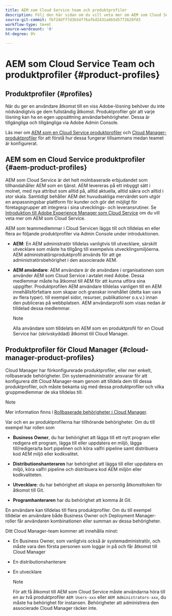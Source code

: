 ```yaml
---
title: AEM som Cloud Service team och produktprofiler
description: Följ den här sidan om du vill veta mer om AEM som Cloud Service Team och produktprofiler.
source-git-commit: fbf2ddff7d3b54f76afbd2431a6b5d5772620fd3
workflow-type: tm+mt
source-wordcount: '0'
ht-degree: 0%

---
```



# AEM som Cloud Service Team och produktprofiler {#product-profiles}

## Produktprofiler {#profiles}

När du ger en användare åtkomst till en viss Adobe-lösning behöver du inte nödvändigtvis ge dem fullständig åtkomst. Produktprofiler gör att varje lösning kan ha en egen uppsättning användarbehörigheter. Dessa är tillgängliga och tillgängliga via Adobe Admin Console.

Läs mer om [AEM som en Cloud Service produktprofiler](#aem-product-profiles) och [Cloud Manager-produktprofiler](#cloud-manager-product-profiles) för att förstå hur dessa fungerar tillsammans medan teamet är konfigurerat.

## AEM som en Cloud Service produktprofiler {#aem-product-profiles}

AEM som Cloud Service är det helt molnbaserade erbjudandet som tillhandahåller AEM som en tjänst. AEM levereras på ett inbyggt sätt i molnet, med nya attribut som alltid på, alltid aktuella, alltid säkra och alltid i stor skala. Samtidigt behåller AEM det huvudsakliga mervärdet som utgör en anpassningsbar plattform för kunder och gör det möjligt för företagsgrupper att integrera i sina utvecklings- och leveransrutiner. Se [Introduktion till Adobe Experience Manager som Cloud Service](https://experienceleague.adobe.com/docs/experience-manager-cloud-service/overview/introduction.html?lang=en) om du vill veta mer om AEM som Cloud Service.

AEM som teammedlemmar i Cloud Servicen läggs till och tilldelas en eller flera av följande produktprofiler via Admin Console under introduktionen.

* **AEM**: En AEM administratör tilldelas vanligtvis till utvecklare, särskilt utvecklare som måste ha tillgång till exempelvis utvecklingsmiljöerna. AEM administratörsproduktprofil används för att ge administratörsbehörighet i den associerade AEM.

* **AEM användare**: AEM användare är de användare i organisationen som använder AEM som Cloud Service i avtalet med Adobe. Dessa medlemmar måste ha åtkomst till AEM för att kunna utföra sina uppgifter. Produktprofilen AEM användare tilldelas vanligen till en AEM innehållsförfattare som skapar och granskar innehållet (detta kan vara av flera typer). till exempel sidor, resurser, publikationer o.s.v.) innan den publiceras på webbplatsen. AEM användarprofil som visas nedan är tilldelad dessa medlemmar.

   >[!NOTE]
   >Alla användare som tilldelats en AEM som en produktprofil för en Cloud Service har (skrivskyddad) åtkomst till Cloud Manager.

## Produktprofiler för Cloud Manager {#cloud-manager-product-profiles}

Cloud Manager har förkonfigurerade produktprofiler, eller mer enkelt, rollbaserade behörigheter. Din systemadministratör ansvarar för att konfigurera ditt Cloud Manager-team genom att tilldela dem till dessa produktprofiler, och måste bekanta sig med dessa produktprofiler och vilka gruppmedlemmar de ska tilldelas till.
>[!NOTE]
>Mer information finns i [Rollbaserade behörigheter i Cloud Manager](/help/onboarding/what-is-required/user-roles-permissions.md).

Var och en av produktprofilerna har tillhörande behörigheter. Om du till exempel har rollen som

* **Business Owner**, du har behörighet att lägga till ett nytt program eller redigera ett program, lägga till eller uppdatera en miljö, lägga till/redigera/ta bort pipelinen och köra valfri pipeline samt distribuera kod AEM miljö eller kodkvalitet.

* **Distributionshanteraren** har behörighet att lägga till eller uppdatera en miljö, köra valfri pipeline och distribuera kod AEM miljön eller kodkvaliteten.

* **Utvecklare**: du har behörighet att skapa en personlig åtkomsttoken för åtkomst till Git.

* **Programhanteraren** har du behörighet att komma åt Git.

En användare kan tilldelas till flera produktprofiler. Om du till exempel tilldelar en användare både Business Owner och Deployment Manager-roller får användaren kombinationen eller summan av dessa behörigheter.

Ditt Cloud Manager-team kommer att innehålla minst:

* En Business Owner, som vanligtvis också är systemadministratör, och måste vara den första personen som loggar in på och får åtkomst till Cloud Manager
* En distributionshanterare
* En utvecklare

   >[!NOTE]
   >För att få åtkomst till AEM som Cloud Service måste användarna höra till en av två produktprofiler `AEM Users-xxx` eller `AEM Administrators-xxx`, du måste ha behörighet för instansen. Behörigheter att administrera den associerade Cloud Manager räcker inte.